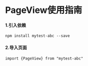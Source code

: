 PageView使用指南
======

#### 1.引入依赖  
`npm install mytest-abc --save`

#### 2.导入页面
`import {PageView} from "mytest-abc"`
